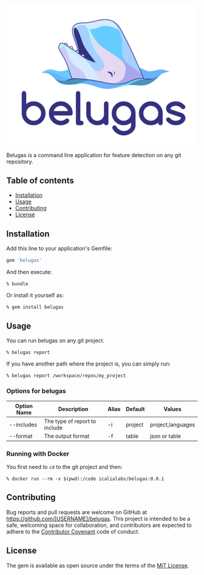 ![belugas](belugas.png)

Belugas is a command line application for feature detection on any git repository.

## Table of contents
- [Installation](#installation)
- [Usage](#usage)
- [Contributing](#contributing)
- [License](#license)

## Installation

Add this line to your application's Gemfile:

```ruby
gem 'belugas'
```

And then execute:

```console
% bundle
```

Or install it yourself as:

```console
% gem install belugas
```

## Usage

You can run belugas on any git project.

```console
% belugas report
```

If you have another path where the project is, you can simply run:

```console
% belugas report /workspace/repos/my_project
```

### Options for belugas

| Option Name  | Description | Alias | Default | Values |
| ------------- | ------------- | ------------- | ------------- | ------------- |
| --includes  | The type of report to include  | -i | project | project,languages | 
| --format | The output format  | -f | table | json or table |


### Running with Docker

You first need to `cd` to the git project and then:

```console
% docker run --rm -v $(pwd):/code icalialabs/belugas:0.0.1
```

## Contributing

Bug reports and pull requests are welcome on GitHub at https://github.com/[USERNAME]/belugas. This project is intended to be a safe, welcoming space for collaboration, and contributors are expected to adhere to the [Contributor Covenant](http://contributor-covenant.org) code of conduct.


## License

The gem is available as open source under the terms of the [MIT License](http://opensource.org/licenses/MIT).

